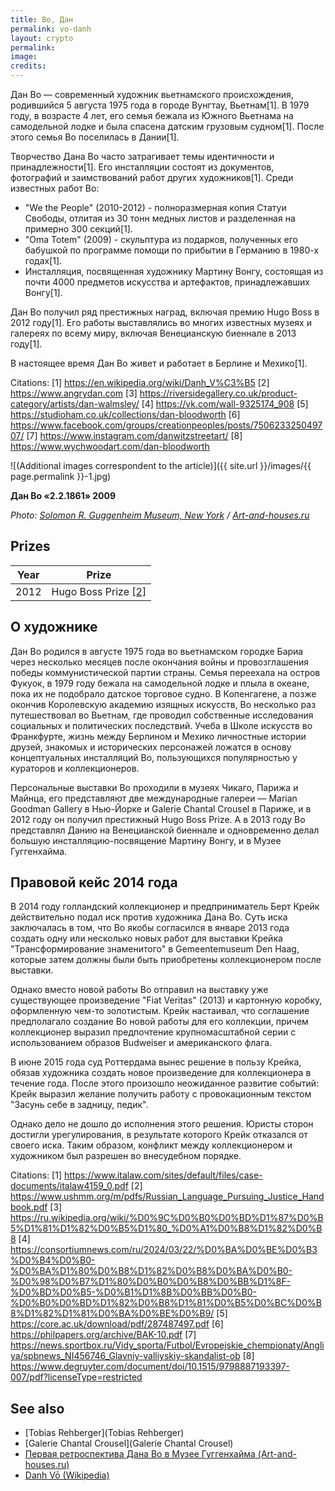 ```yaml
---
title: Во, Дан
permalink: vo-danh
layout: crypto
permalink:
image:
credits:
---
```


Дан Во — современный художник вьетнамского происхождения, родившийся 5 августа 1975 года в городе Вунгтау, Вьетнам[1]. В 1979 году, в возрасте 4 лет, его семья бежала из Южного Вьетнама на самодельной лодке и была спасена датским грузовым судном[1]. После этого семья Во поселилась в Дании[1].

Творчество Дана Во часто затрагивает темы идентичности и принадлежности[1]. Его инсталляции состоят из документов, фотографий и заимствований работ других художников[1]. Среди известных работ Во:

- "We the People" (2010-2012) - полноразмерная копия Статуи Свободы, отлитая из 30 тонн медных листов и разделенная на примерно 300 секций[1].
- "Oma Totem" (2009) - скульптура из подарков, полученных его бабушкой по программе помощи по прибытии в Германию в 1980-х годах[1].
- Инсталляция, посвященная художнику Мартину Вонгу, состоящая из почти 4000 предметов искусства и артефактов, принадлежавших Вонгу[1].

Дан Во получил ряд престижных наград, включая премию Hugo Boss в 2012 году[1]. Его работы выставлялись во многих известных музеях и галереях по всему миру, включая Венецианскую биеннале в 2013 году[1].

В настоящее время Дан Во живет и работает в Берлине и Мехико[1].

Citations:
[1] https://en.wikipedia.org/wiki/Danh_V%C3%B5
[2] https://www.angrydan.com
[3] https://riversidegallery.co.uk/product-category/artists/dan-walmsley/
[4] https://vk.com/wall-9325174_908
[5] https://studioham.co.uk/collections/dan-bloodworth
[6] https://www.facebook.com/groups/creationpeoples/posts/750623325049707/
[7] https://www.instagram.com/danwitzstreetart/
[8] https://www.wychwoodart.com/dan-bloodworth

![(Additional images correspondent to the article)]({{ site.url }}/images/{{ page.permalink }}-1.jpg)

**Дан Во «2.2.1861» 2009**

*Photo: [Solomon R. Guggenheim Museum, New York](solomon-r-guggenheim-museum) / [Art-and-houses.ru](http://art-and-houses.ru/2018/02/03/pervaya-retrospektiva-dana-vo-v-muzee-guggenhajma/)*

## Prizes

|Year|Prize|
|-|-|
|2012|Hugo Boss Prize <span id="a1">[\[2\]](#f1)</span>|

## О художнике

Дан Во родился в августе 1975 года во вьетнамском городке Бариа через несколько месяцев после окончания войны и провозглашения победы коммунистической партии страны. Cемья переехала на остров Фукуок, в 1979 году бежала на самодельной лодке и плыла в океане, пока их не подобрало датское торговое судно. В Копенгагене, а позже окончив Королевскую академию изящных искусств, Во несколько раз путешествовал во Вьетнам, где проводил собственные исследования социальных и политических последствий. Учеба в Школе искусств во Франкфурте, жизнь между Берлином и Мехико личностные истории друзей, знакомых и исторических персонажей ложатся в основу концептуальных инсталляций Во, пользующихся популярностью у кураторов и коллекционеров.

Персональные выставки Во проходили в музеях Чикаго, Парижа и Майнца, его представляют две международные галереи — Marian Goodman Gallery в Нью-Йорке и Galerie Chantal Crousel в Париже, и в 2012 году он получил престижный Hugo Boss Prize. А в 2013 году Во представлял Данию на Венецианской биеннале и одновременно делал большую инсталляцию-посвящение Мартину Вонгу, и в Музее Гуггенхайма.

## Правовой кейс 2014 года

В 2014 году голландский коллекционер и предприниматель Берт Крейк действительно подал иск против художника Дана Во. Суть иска заключалась в том, что Во якобы согласился в январе 2013 года создать одну или несколько новых работ для выставки Крейка "Трансформирование знаменитого" в Gemeentemuseum Den Haag, которые затем должны были быть приобретены коллекционером после выставки.

Однако вместо новой работы Во отправил на выставку уже существующее произведение "Fiat Veritas" (2013) и картонную коробку, оформленную чем-то золотистым. Крейк настаивал, что соглашение предполагало создание Во новой работы для его коллекции, причем коллекционер выразил предпочтение крупномасштабной серии с использованием образов Budweiser и американского флага.

В июне 2015 года суд Роттердама вынес решение в пользу Крейка, обязав художника создать новое произведение для коллекционера в течение года. После этого произошло неожиданное развитие событий: Крейк выразил желание получить работу с провокационным текстом "Засунь себе в задницу, педик".

Однако дело не дошло до исполнения этого решения. Юристы сторон достигли урегулирования, в результате которого Крейк отказался от своего иска. Таким образом, конфликт между коллекционером и художником был разрешен во внесудебном порядке.

Citations:
[1] https://www.italaw.com/sites/default/files/case-documents/italaw4159_0.pdf
[2] https://www.ushmm.org/m/pdfs/Russian_Language_Pursuing_Justice_Handbook.pdf
[3] https://ru.wikipedia.org/wiki/%D0%9C%D0%B0%D0%BD%D1%87%D0%B5%D1%81%D1%82%D0%B5%D1%80_%D0%A1%D0%B8%D1%82%D0%B8
[4] https://consortiumnews.com/ru/2024/03/22/%D0%BA%D0%BE%D0%B3%D0%B4%D0%B0-%D0%BA%D1%80%D0%B8%D1%82%D0%B8%D0%BA%D0%B0-%D0%98%D0%B7%D1%80%D0%B0%D0%B8%D0%BB%D1%8F-%D0%BD%D0%B5-%D0%B1%D1%8B%D0%BB%D0%B0-%D0%B0%D0%BD%D1%82%D0%B8%D1%81%D0%B5%D0%BC%D0%B8%D1%82%D1%81%D0%BA%D0%BE%D0%B9/
[5] https://core.ac.uk/download/pdf/287487497.pdf
[6] https://philpapers.org/archive/BAK-10.pdf
[7] https://news.sportbox.ru/Vidy_sporta/Futbol/Evropejskie_chempionaty/Angliya/spbnews_NI456746_Glavniy-valliyskiy-skandalist-ob
[8] https://www.degruyter.com/document/doi/10.1515/9798887193397-007/pdf?licenseType=restricted

## See also

+ [Tobias Rehberger](Tobias Rehberger)
+ [Galerie Chantal Crousel](Galerie Chantal Crousel)
+ [Первая ретроспектива Дана Во в Музее Гуггенхайма (Art-and-houses.ru)](http://art-and-houses.ru/2018/02/03/pervaya-retrospektiva-dana-vo-v-muzee-guggenhajma/)
+ [Danh Vō (Wikipedia)](index)
